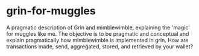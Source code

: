 # grin-for-muggles
A pragmatic description of Grin and mimblewimble, explaining the 'magic' for muggles like me. The objective is to be pragmatic and conceptual and explain pragmatically how mimblewimble is implemented in grin. How are transactions made, send, aggregated, stored, and retrieved by your wallet?
